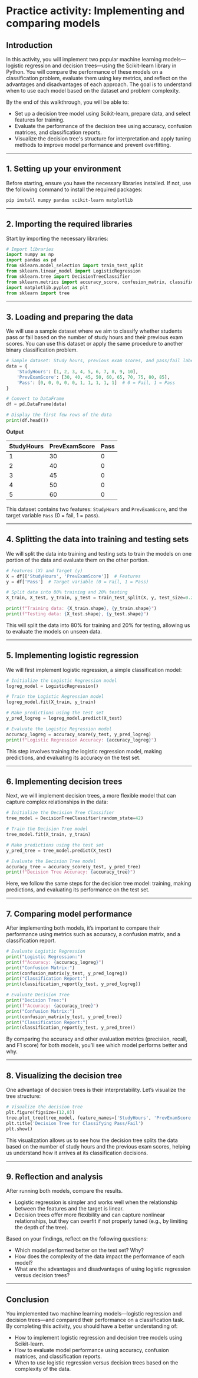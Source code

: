 # Practice activity: Implementing and comparing models

## Introduction

In this activity, you will implement two popular machine learning models—logistic regression and decision trees—using the Scikit-learn library in Python. You will compare the performance of these models on a classification problem, evaluate them using key metrics, and reflect on the advantages and disadvantages of each approach. The goal is to understand when to use each model based on the dataset and problem complexity.

By the end of this walkthrough, you will be able to:

- Set up a decision tree model using Scikit-learn, prepare data, and select features for training.
- Evaluate the performance of the decision tree using accuracy, confusion matrices, and classification reports.
- Visualize the decision tree's structure for interpretation and apply tuning methods to improve model performance and prevent overfitting.

---

## 1. Setting up your environment

Before starting, ensure you have the necessary libraries installed. If not, use the following command to install the required packages:

```bash
pip install numpy pandas scikit-learn matplotlib
```

---

## 2. Importing the required libraries

Start by importing the necessary libraries:

```python
# Import libraries
import numpy as np
import pandas as pd
from sklearn.model_selection import train_test_split
from sklearn.linear_model import LogisticRegression
from sklearn.tree import DecisionTreeClassifier
from sklearn.metrics import accuracy_score, confusion_matrix, classification_report
import matplotlib.pyplot as plt
from sklearn import tree
```

---

## 3. Loading and preparing the data

We will use a sample dataset where we aim to classify whether students pass or fail based on the number of study hours and their previous exam scores. You can use this dataset or apply the same procedure to another binary classification problem.

```python
# Sample dataset: Study hours, previous exam scores, and pass/fail labels
data = {
    'StudyHours': [1, 2, 3, 4, 5, 6, 7, 8, 9, 10],
    'PrevExamScore': [30, 40, 45, 50, 60, 65, 70, 75, 80, 85],
    'Pass': [0, 0, 0, 0, 0, 1, 1, 1, 1, 1]  # 0 = Fail, 1 = Pass
}

# Convert to DataFrame
df = pd.DataFrame(data)

# Display the first few rows of the data
print(df.head())
```

**Output**

| StudyHours | PrevExamScore | Pass |
|------------|---------------|------|
| 1          | 30            | 0    |
| 2          | 40            | 0    |
| 3          | 45            | 0    |
| 4          | 50            | 0    |
| 5          | 60            | 0    |

This dataset contains two features: `StudyHours` and `PrevExamScore`, and the target variable `Pass` (0 = fail, 1 = pass).

---

## 4. Splitting the data into training and testing sets

We will split the data into training and testing sets to train the models on one portion of the data and evaluate them on the other portion.

```python
# Features (X) and Target (y)
X = df[['StudyHours', 'PrevExamScore']]  # Features
y = df['Pass']  # Target variable (0 = Fail, 1 = Pass)

# Split data into 80% training and 20% testing
X_train, X_test, y_train, y_test = train_test_split(X, y, test_size=0.2, random_state=42)

print(f"Training data: {X_train.shape}, {y_train.shape}")
print(f"Testing data: {X_test.shape}, {y_test.shape}")
```

This will split the data into 80% for training and 20% for testing, allowing us to evaluate the models on unseen data.

---

## 5. Implementing logistic regression

We will first implement logistic regression, a simple classification model:

```python
# Initialize the Logistic Regression model
logreg_model = LogisticRegression()

# Train the Logistic Regression model
logreg_model.fit(X_train, y_train)

# Make predictions using the test set
y_pred_logreg = logreg_model.predict(X_test)

# Evaluate the Logistic Regression model
accuracy_logreg = accuracy_score(y_test, y_pred_logreg)
print(f"Logistic Regression Accuracy: {accuracy_logreg}")
```

This step involves training the logistic regression model, making predictions, and evaluating its accuracy on the test set.

---

## 6. Implementing decision trees

Next, we will implement decision trees, a more flexible model that can capture complex relationships in the data:

```python
# Initialize the Decision Tree Classifier
tree_model = DecisionTreeClassifier(random_state=42)

# Train the Decision Tree model
tree_model.fit(X_train, y_train)

# Make predictions using the test set
y_pred_tree = tree_model.predict(X_test)

# Evaluate the Decision Tree model
accuracy_tree = accuracy_score(y_test, y_pred_tree)
print(f"Decision Tree Accuracy: {accuracy_tree}")
```

Here, we follow the same steps for the decision tree model: training, making predictions, and evaluating its performance on the test set.

---

## 7. Comparing model performance

After implementing both models, it’s important to compare their performance using metrics such as accuracy, a confusion matrix, and a classification report.

```python
# Evaluate Logistic Regression
print("Logistic Regression:")
print(f"Accuracy: {accuracy_logreg}")
print("Confusion Matrix:")
print(confusion_matrix(y_test, y_pred_logreg))
print("Classification Report:")
print(classification_report(y_test, y_pred_logreg))

# Evaluate Decision Tree
print("Decision Tree:")
print(f"Accuracy: {accuracy_tree}")
print("Confusion Matrix:")
print(confusion_matrix(y_test, y_pred_tree))
print("Classification Report:")
print(classification_report(y_test, y_pred_tree))
```

By comparing the accuracy and other evaluation metrics (precision, recall, and F1 score) for both models, you’ll see which model performs better and why.

---

## 8. Visualizing the decision tree

One advantage of decision trees is their interpretability. Let’s visualize the tree structure:

```python
# Visualize the decision tree
plt.figure(figsize=(12,8))
tree.plot_tree(tree_model, feature_names=['StudyHours', 'PrevExamScore'], class_names=['Fail', 'Pass'], filled=True)
plt.title('Decision Tree for Classifying Pass/Fail')
plt.show()
```

This visualization allows us to see how the decision tree splits the data based on the number of study hours and the previous exam scores, helping us understand how it arrives at its classification decisions.

---

## 9. Reflection and analysis

After running both models, compare the results.

- Logistic regression is simpler and works well when the relationship between the features and the target is linear.
- Decision trees offer more flexibility and can capture nonlinear relationships, but they can overfit if not properly tuned (e.g., by limiting the depth of the tree).

Based on your findings, reflect on the following questions:

- Which model performed better on the test set? Why?
- How does the complexity of the data impact the performance of each model?
- What are the advantages and disadvantages of using logistic regression versus decision trees?

---

## Conclusion

You implemented two machine learning models—logistic regression and decision trees—and compared their performance on a classification task. By completing this activity, you should have a better understanding of:

- How to implement logistic regression and decision tree models using Scikit-learn.
- How to evaluate model performance using accuracy, confusion matrices, and classification reports.
- When to use logistic regression versus decision trees based on the complexity of the data.
